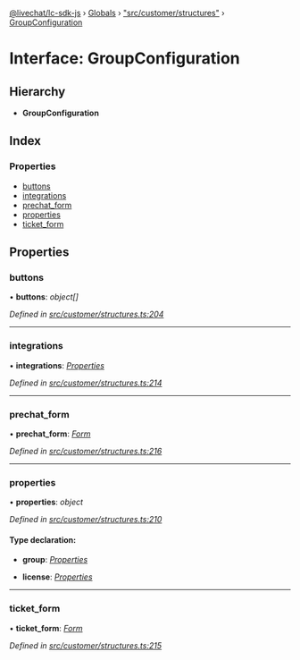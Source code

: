 [@livechat/lc-sdk-js](../README.md) › [Globals](../globals.md) › ["src/customer/structures"](../modules/_src_customer_structures_.md) › [GroupConfiguration](_src_customer_structures_.groupconfiguration.md)

# Interface: GroupConfiguration

## Hierarchy

* **GroupConfiguration**

## Index

### Properties

* [buttons](_src_customer_structures_.groupconfiguration.md#buttons)
* [integrations](_src_customer_structures_.groupconfiguration.md#integrations)
* [prechat_form](_src_customer_structures_.groupconfiguration.md#prechat_form)
* [properties](_src_customer_structures_.groupconfiguration.md#properties)
* [ticket_form](_src_customer_structures_.groupconfiguration.md#ticket_form)

## Properties

###  buttons

• **buttons**: *object[]*

*Defined in [src/customer/structures.ts:204](https://github.com/livechat/lc-sdk-js/blob/ac28f06/src/customer/structures.ts#L204)*

___

###  integrations

• **integrations**: *[Properties](_src_objects_index_.properties.md)*

*Defined in [src/customer/structures.ts:214](https://github.com/livechat/lc-sdk-js/blob/ac28f06/src/customer/structures.ts#L214)*

___

###  prechat_form

• **prechat_form**: *[Form](_src_customer_structures_.form.md)*

*Defined in [src/customer/structures.ts:216](https://github.com/livechat/lc-sdk-js/blob/ac28f06/src/customer/structures.ts#L216)*

___

###  properties

• **properties**: *object*

*Defined in [src/customer/structures.ts:210](https://github.com/livechat/lc-sdk-js/blob/ac28f06/src/customer/structures.ts#L210)*

#### Type declaration:

* **group**: *[Properties](_src_objects_index_.properties.md)*

* **license**: *[Properties](_src_objects_index_.properties.md)*

___

###  ticket_form

• **ticket_form**: *[Form](_src_customer_structures_.form.md)*

*Defined in [src/customer/structures.ts:215](https://github.com/livechat/lc-sdk-js/blob/ac28f06/src/customer/structures.ts#L215)*
